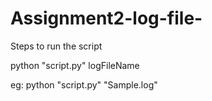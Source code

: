 # Assignment2-log-file-

Steps to run the script

python "script.py" logFileName

eg: python "script.py" "Sample.log"
